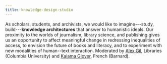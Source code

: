 ```yaml
---
title: knowledge-design-studio
---
```


<!-- A 75-100 word paragraph describing the motivation behind these projects -->

As scholars, students, and archivists, we would like to imagine---study, build---**knowledge
architectures** that answer to humanistic ideals. Our proximity to the worlds of journalism,
library science, and publishing gives us an opportunity to affect meaningful change in
redressing inequalities of access, to envision the future of books and literacy, and to
experiment with new modalities of human--text interaction. Moderated by [Alex Gil][ag], Libraries (Columbia University) and [Kaiama Glover][kg], French (Barnard).

[ag]: http://www.elotroalex.com/profile/
[kg]: https://french.barnard.edu/profiles/kaiama-l-glover

